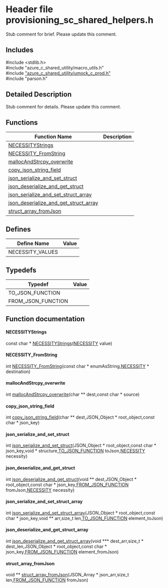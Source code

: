 # Header file provisioning_sc_shared_helpers.h 

Stub comment for brief. Please update this comment.

## Includes

\#include <stdlib.h>  
\#include "azure_c_shared_utility/macro_utils.h"  
\#include ["azure_c_shared_utility/umock_c_prod.h"](iot-c-ref-umock-c-prod-h.md)  
\#include "parson.h"  

## Detailed Description

Stub comment for details. Please update this comment.

## Functions

Function Name                  | Description                                
--------------------------------|---------------------------------------------
[NECESSITYStrings](./iot-c-ref-provisioning-sc-shared-helpers-h/necessitystrings.md)            | 
[NECESSITY_FromString](./iot-c-ref-provisioning-sc-shared-helpers-h/necessity-fromstring.md)            | 
[mallocAndStrcpy_overwrite](./iot-c-ref-provisioning-sc-shared-helpers-h/mallocandstrcpy-overwrite.md)            | 
[copy_json_string_field](./iot-c-ref-provisioning-sc-shared-helpers-h/copy-json-string-field.md)            | 
[json_serialize_and_set_struct](./iot-c-ref-provisioning-sc-shared-helpers-h/json-serialize-and-set-struct.md)            | 
[json_deserialize_and_get_struct](./iot-c-ref-provisioning-sc-shared-helpers-h/json-deserialize-and-get-struct.md)            | 
[json_serialize_and_set_struct_array](./iot-c-ref-provisioning-sc-shared-helpers-h/json-serialize-and-set-struct-array.md)            | 
[json_deserialize_and_get_struct_array](./iot-c-ref-provisioning-sc-shared-helpers-h/json-deserialize-and-get-struct-array.md)            | 
[struct_array_fromJson](./iot-c-ref-provisioning-sc-shared-helpers-h/struct-array-fromjson.md)            | 

## Defines

Define Name                    | Value                                
--------------------------------|---------------------------------------------
NECESSITY_VALUES            | 

## Typedefs

Typedef                        | Value                                
--------------------------------|---------------------------------------------
TO_JSON_FUNCTION            | 
FROM_JSON_FUNCTION            | 

## Function documentation

#### NECESSITYStrings 
const char * [NECESSITYStrings](#provisioning__sc__shared__helpers_8h_1a99fd0ce0dd970dd966d43f341dda71bd)([NECESSITY](#provisioning__sc__shared__helpers_8h_1aca964653ac17c5ef1c2c05da4907c7f9) value)

#### NECESSITY_FromString 
int [NECESSITY_FromString](#provisioning__sc__shared__helpers_8h_1a371deb12e767ab09a9a819ff4b41f16d)(const char * enumAsString,[NECESSITY](#provisioning__sc__shared__helpers_8h_1aca964653ac17c5ef1c2c05da4907c7f9) * destination)

#### mallocAndStrcpy_overwrite 
int [mallocAndStrcpy_overwrite](#provisioning__sc__shared__helpers_8h_1a056c1badc6e1fca3a1e6e84aa95a3d2a)(char ** dest,const char * source)

#### copy_json_string_field 
int [copy_json_string_field](#provisioning__sc__shared__helpers_8h_1a67afe8f716b1a303c5e454da0f4adcd7)(char ** dest,JSON_Object * root_object,const char * json_key)

#### json_serialize_and_set_struct 
int [json_serialize_and_set_struct](#provisioning__sc__shared__helpers_8h_1ae12c1015a467d413c48505334de4ee2b)(JSON_Object * root_object,const char * json_key,void * structure,[TO_JSON_FUNCTION](#provisioning__sc__shared__helpers_8h_1a6862df5b929925677f9d6268950c9e9c) toJson,[NECESSITY](#provisioning__sc__shared__helpers_8h_1aca964653ac17c5ef1c2c05da4907c7f9) necessity)

#### json_deserialize_and_get_struct 
int [json_deserialize_and_get_struct](#provisioning__sc__shared__helpers_8h_1a497ca31c9fe119825c0afc1cdd425e0a)(void ** dest,JSON_Object * root_object,const char * json_key,[FROM_JSON_FUNCTION](#provisioning__sc__shared__helpers_8h_1a136b203a128307c6c486bc77e747d51e) fromJson,[NECESSITY](#provisioning__sc__shared__helpers_8h_1aca964653ac17c5ef1c2c05da4907c7f9) necessity)

#### json_serialize_and_set_struct_array 
int [json_serialize_and_set_struct_array](#provisioning__sc__shared__helpers_8h_1a2c9302d38ad5c5026cc6ca374322b218)(JSON_Object * root_object,const char * json_key,void ** arr,size_t len,[TO_JSON_FUNCTION](#provisioning__sc__shared__helpers_8h_1a6862df5b929925677f9d6268950c9e9c) element_toJson)

#### json_deserialize_and_get_struct_array 
int [json_deserialize_and_get_struct_array](#provisioning__sc__shared__helpers_8h_1a007f45ade260834bf214aa13763a07f9)(void *** dest_arr,size_t * dest_len,JSON_Object * root_object,const char * json_key,[FROM_JSON_FUNCTION](#provisioning__sc__shared__helpers_8h_1a136b203a128307c6c486bc77e747d51e) element_fromJson)

#### struct_array_fromJson 
void ** [struct_array_fromJson](#provisioning__sc__shared__helpers_8h_1ae157833edfa3bafad789527e3c84e180)(JSON_Array * json_arr,size_t len,[FROM_JSON_FUNCTION](#provisioning__sc__shared__helpers_8h_1a136b203a128307c6c486bc77e747d51e) fromJson)

